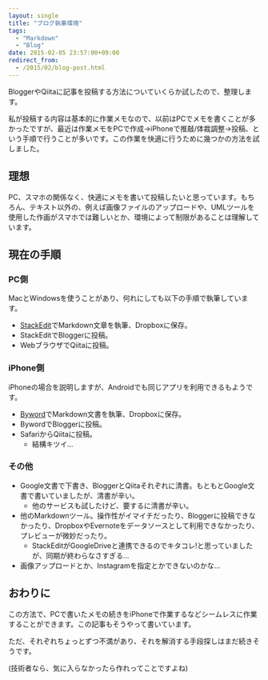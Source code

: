 ```yaml
---
layout: single
title: "ブログ執筆環境"
tags:
  - "Markdown"
  - "Blog"
date: 2015-02-05 23:57:00+09:00
redirect_from:
  - /2015/02/blog-post.html
---
```


BloggerやQiitaに記事を投稿する方法についていくらか試したので、整理します。

私が投稿する内容は基本的に作業メモなので、以前はPCでメモを書くことが多かったですが、最近は作業メモをPCで作成→iPhoneで推敲/体裁調整→投稿、という手順で行うことが多いです。この作業を快適に行うために幾つかの方法を試しました。

## 理想

PC、スマホの関係なく、快適にメモを書いて投稿したいと思っています。もちろん、テキスト以外の、例えば画像ファイルのアップロードや、UMLツールを使用した作画がスマホでは難しいとか、環境によって制限があることは理解しています。

## 現在の手順

### PC側

MacとWindowsを使うことがあり、何れにしても以下の手順で執筆しています。

- [StackEdit](https://stackedit.io/)でMarkdown文章を執筆、Dropboxに保存。
- StackEditでBloggerに投稿。
- WebブラウザでQiitaに投稿。

### iPhone側

iPhoneの場合を説明しますが、Androidでも同じアプリを利用できるもようです。

- [Byword](https://appsto.re/jp/bq7UC.i)でMarkdown文書を執筆、Dropboxに保存。
- BywordでBloggerに投稿。
- SafariからQiitaに投稿。
	- 結構キツイ…

### その他

- Google文書で下書き、BloggerとQiitaそれぞれに清書。もともとGoogle文書で書いていましたが、清書が辛い。
	- 他のサービスも試したけど、要するに清書が辛い。
- 他のMarkdownツール。操作性がイマイチだったり、Bloggerに投稿できなかったり、DropboxやEvernoteをデータソースとして利用できなかったり、プレビューが微妙だったり。
	- StackEditがGoogleDriveと連携できるのでキタコレ!と思っていましたが、同期が終わらなさすぎる…
- 画像アップロードとか、Instagramを指定とかできないのかな…

## おわりに

この方法で、PCで書いたメモの続きをiPhoneで作業するなどシームレスに作業することができます。この記事もそうやって書いています。

ただ、それぞれちょっとずつ不満があり、それを解消する手段探しはまだ続きそうです。

(技術者なら、気に入らなかったら作れってことですよね)
